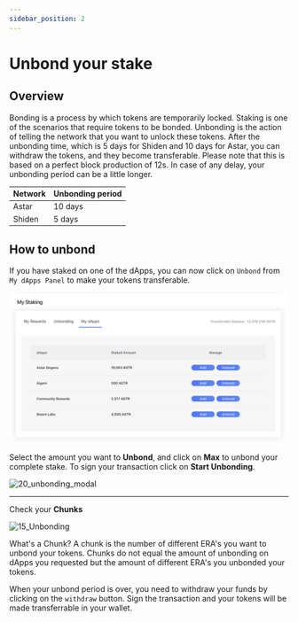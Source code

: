 ```yaml
---
sidebar_position: 2
---
```


# Unbond your stake

## Overview

Bonding is a process by which tokens are temporarily locked. Staking is one of the scenarios that require tokens to be bonded. Unbonding is the action of telling the network that you want to unlock these tokens. After the unbonding time, which is 5 days for Shiden and 10 days for Astar, you can withdraw the tokens, and they become transferable. Please note that this is based on a perfect block production of 12s. In case of any delay, your unbonding period can be a little longer.

| Network | Unbonding period |
| --- | --- |
| Astar | 10 days |
| Shiden | 5 days |

## How to unbond

If you have staked on one of the dApps, you can now click on `Unbond` from `My dApps Panel` to make your tokens transferable.
<div style={{textAlign: 'center'}}>

![16_MydApps](img/16_MydApps.png)
</div>

Select the amount you want to **Unbond**, and click on **Max** to unbond your complete stake. To sign your transaction click on **Start Unbonding**.
<div style={{textAlign: 'center'}}>
<img width="576" alt="20_unbonding_modal" src="https://user-images.githubusercontent.com/77480847/206718017-3b844c2f-f12e-4b2b-a6f9-d95c215d295f.png" width="200" />
</div>

---

Check your **Chunks**
<div style={{textAlign: 'center'}}>
<img width="1168" alt="15_Unbonding" src="https://user-images.githubusercontent.com/77480847/206512645-4ba23626-f4a5-4079-83a1-bc6027b13c5c.png"/>
</div>

What's a Chunk? A chunk is the number of different ERA's you want to unbond your tokens. Chunks do not equal the amount of unbonding on dApps you requested but the amount of different ERA's you unbonded your tokens.

When your unbond period is over, you need to withdraw your funds by clicking on the `withdraw` button. Sign the transaction and your tokens will be made transferrable in your wallet.


